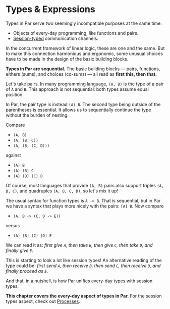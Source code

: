 # Types & Expressions

Types in Par serve two seemingly incompatible purposes at the same time:

- Objects of every-day programming, like functions and pairs.
- [Session-typed](https://en.wikipedia.org/wiki/Session_type) communication channels.

In the concurrent framework of linear logic, these are one and the same. But to make this
connection harmonious and ergonomic, some unusual choices have to be made in the design of
the basic building blocks.

**Types in Par are sequential.** The basic building blocks — pairs, functions, eithers (sums),
and choices (co-sums) — all read as **first this, then that.**

Let's take pairs. In many programming language, `(A, B)` is the type of a pair of `A` and `B`.
This approach is not sequential: both types assume equal position.

In Par, the pair type is instead `(A) B`. The second type being outside of the parentheses is
essential. It allows us to sequentially continue the type without the burden of nesting.

Compare

- `(A, B)`
- `(A, (B, C))`
- `(A, (B, (C, D)))`

against

- `(A) B`
- `(A) (B) C`
- `(A) (B) (C) D`

Of course, most languages that provide `(A, B)` pairs also support triples `(A, B, C)`, and
quadruples `(A, B, C, D)`, so let's mix it up!

The usual syntax for function types is `A -> B`. That is sequential, but in Par we have a syntax
that plays more nicely with the pairs: `[A] B`. Now compare

- `(A, B -> (C, D -> E))`

versus

- `(A) [B] (C) [D] E`

We can read it as: _first give `A`, then take `B`, then give `C`, then take `D`, and finally give `E`._

This is starting to look a lot like session types! An alternative reading of the type could be:
_first send `A`, then receive `B`, then send `C`, then receive `D`, and finally proceed as `E`._

And that, in a nutshell, is how Par unifies every-day types with session types.

**This chapter covers the every-day aspect of types in Par.** For the session types aspect, check
out [Processes](./processes.md).
